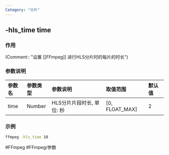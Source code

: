 ```yaml
---
Category: "分片"
---
```


## -hls_time time

### 作用
(Comment:: "设置 [[FFmpeg]] 进行HLS分片时的每片的时长")

### 参数说明
|参数名|参数类型|参数说明|取值范围|默认值|
|:-|:-|:-|:-|:-|
|time|Number|HLS分片片段时长, 单位: 秒|[0, FLOAT_MAX]|2|

### 示例
```bash
ffmpeg -hls_time 10
```

#FFmpeg #FFmpeg/参数